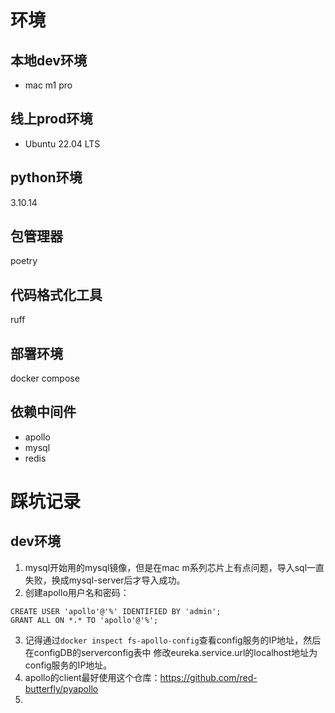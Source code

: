 

# 环境
## 本地dev环境
+ mac m1 pro
## 线上prod环境
+ Ubuntu 22.04 LTS
## python环境
3.10.14
## 包管理器
poetry
## 代码格式化工具
ruff
## 部署环境
docker compose
## 依赖中间件
+ apollo
+ mysql
+ redis

# 踩坑记录
## dev环境
1. mysql开始用的mysql镜像，但是在mac m系列芯片上有点问题，导入sql一直失败，换成mysql-server后才导入成功。
2. 创建apollo用户名和密码：
```shell
CREATE USER 'apollo'@'%' IDENTIFIED BY 'admin';
GRANT ALL ON *.* TO 'apollo'@'%';
```
3. 记得通过`docker inspect fs-apollo-config`查看config服务的IP地址，然后在configDB的serverconfig表中
修改eureka.service.url的localhost地址为config服务的IP地址。
4. apollo的client最好使用这个仓库：https://github.com/red-butterfly/pyapollo
5. 
